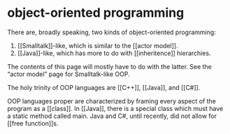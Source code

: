 # object-oriented programming

There are, broadly speaking, two kinds of object-oriented programming:

1.  [[Smalltalk]]-like, which is similar to the [[actor model]].
2.  [[Java]]-like, which has more to do with [[inheritence]] hierarchies.

The contents of this page will mostly have to do with the latter. See the &ldquo;actor model&rdquo; page for Smalltalk-like OOP.

The holy trinity of OOP languages are [[C++]], [[Java]], and [[C#]].

OOP languages proper are characterized by framing every aspect of the program as a [[class]]. In [[Java]], there is a special class which must have a static method called main. Java and C#, until recently, did not allow for [[free function]]s.

